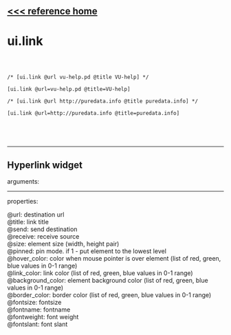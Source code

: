[<<< reference home](ceammc_lib.md)
---

# ui.link

```



/* [ui.link @url vu-help.pd @title VU-help] */

[ui.link @url=vu-help.pd @title=VU-help]

/* [ui.link @url http://puredata.info @title puredata.info] */

[ui.link @url=http://puredata.info @title=puredata.info]



            
```
---
Hyperlink widget
---
arguments:


---
properties:

@url: destination url<br>
@title: link title<br>
@send: send destination<br>
@receive: receive source<br>
@size: element size (width, height
            pair)<br>
@pinned: pin mode. if 1 - put element
            to the lowest level<br>
@hover_color: color when mouse pointer
            is over element (list of red, green, blue values in 0-1 range)<br>
@link_color: link color (list of
            red, green, blue values in 0-1 range)<br>
@background_color: element background
            color (list of red, green, blue values in 0-1 range)<br>
@border_color: border color (list
            of red, green, blue values in 0-1 range)<br>
@fontsize: 
            fontsize<br>
@fontname: fontname<br>
@fontweight: font
            weight<br>
@fontslant: font
            slant<br>

